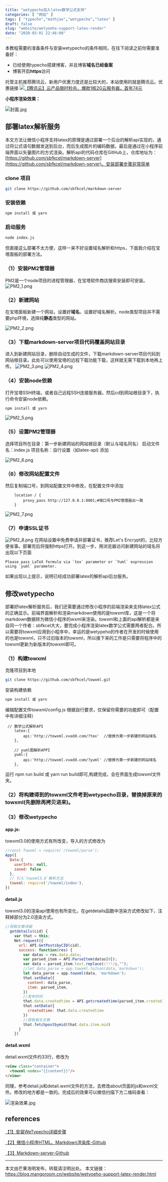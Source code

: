 ```yaml
---
title: "wetypecho加入latex数学公式支持"
categories: [ "网站" ]
tags: [ "typecho","mathjax","wetypecho","latex" ]
draft: false
slug: "website/wetyoeho-support-latex-render"
date: "2020-03-01 22:46:00"
---
```


本教程需要的准备条件与安装wetypecho的条件相同，在往下阅读之前你需要准备好：

- 已经使用typecho搭建博客，并且博客**域名已经备案**
- 博客开启**https**访问

托管主机推荐腾讯云，新用户优惠力度还是比较大的，本站使用的就是腾讯云。优惠链接
[![【腾讯云】云产品限时秒杀，爆款1核2G云服务器，首年74元](https://mango-blog-1255355814.cos.ap-guangzhou.myqcloud.com//tencent-clound-1.jpeg)](https://curl.qcloud.com/ArhxAoxC)

**小程序渲染效果：**

![封面.jpg][1]

## 部署latex解析服务

本文方法让微信小程序支持latex的原理是通过部署一个后台的解析api实现的，通过将公式语句数据发送到后台，而后生成图片的编码数据，最后是通过在小程序前端界面以矢量图片的方式渲染。解析api的代码仓库在GitHub上，仓库地址为：[https://github.com/sbfkcel/markdown-server](https://github.com/sbfkcel/markdown-server)。安装部署步骤非常简单

### clone 项目

```bash
git clone https://github.com/sbfkcel/markdown-server
```
### 安装依赖

```bash
npm install 或 yarn
```
### 启动服务

```bash
node index.js
```

但直接这么部署不太方便，这样一来不好设置域名解析和https，下面我介绍在宝塔面板的部署方法。

### （1）安装PM2管理器

PM2是一个node项目的进程管理器，在宝塔软件商店搜索安装即可安装。
![PM2_1.png][2]

### （2）新建网站

在宝塔面板新建一个网站，设置好**域名**，设置好域名解析。node类型项目并不需要php环境，选择纯**静态**类型的网站。

![PM2_2.png][3]

### （3）下载markdown-server项目代码覆盖网站目录

进入到新建网站目录，删除自动生成的文件，下载markdown-server项目代码到网站根目录。此处可以使用宝塔的远程下载功能下载，这样就无需下载到本地再上传。
![PM2_3.png][4]
![PM2_4.png][5]

### （4）安装node依赖

打开宝塔SSH终端，或者自己远程SSH连接服务器。然后cd到网站根目录下，执行命令安装node依赖。

```bash
npm install 或 yarn
```

![PM2_5.png][6]
### （5）设置PM2管理器

  选择项目所在目录：第一步新建网站的网站根目录（默认与域名同名）
  启动文件名：index.js
  项目名称：自行设置（如latex-api)
  添加

![PM2_6.png][7]
### （6）修改网站配置文件
然后复制端口号，到网站配置文件中修改，在配置文件中添加

```nginx
    location / {
		proxy_pass http://127.0.0.1:8001;#端口号与PM2管理器出一致
 	}
```
![PM2_7.png][8]

### （7）申请SSL证书

![PM2_8.png][9]
在网站设置中免费申请并部署证书，推荐Let's Encrypt的，比较方便省事。部署完后将强制https打开。到这一步，用浏览器访问新建网站的域名将出现以下页面

```
Please pass LaTeX formula via `tex` parameter or `Yuml` expression using `yuml` parameter.
```

如果出现以上提示，说明已经成功部署latex的解析api后台服务。

## 修改wetypecho

部署好latex解析服务后，我们还需要通过修改小程序的前端渲染来支持latex公式的正确显示。前端界面解析和渲染markdown使用的是towxml库，这是一个将markdown数据转为微信小程序的wxml来渲染。towxml和上面的api解析都是来自同一个作者：sbfkcel大大，要完成小程序渲染latex数学公式需要两者配合。所以需要将towxml应用到小程序中，幸运的是wetypeho的作者在开发的时候使用的也是towxml，只不过旧版本的towxml，所以接下来的工作是只需要将程序中的towxml更新为新版本的towxml即可。

### （1）构建towxml

克隆项目到本地

```bash
git clone https://github.com/sbfkcel/towxml.git
```

安装构建依赖

```bash
npm install 或 yarn
```

编辑配置文件towxml/config.js
根据自行要求，仅保留你需要的功能即可（配置中有详细注释）
```nginx
 // 数学公式解析API
    latex:{
        api:'http://towxml.vvadd.com/?tex'  //替换为第一步新建的网站域名
    },

    // yuml图解析APPI
    yuml:{
        api:'http://towxml.vvadd.com/?yuml' //替换为第一步新建的网站域名
    },
```

运行 npm run build 或 yarn run build即可,构建完成，会在界面生成towxml文件夹。

### （2）将构建得到的towxml文件考到wetypecho目录，替换掉原来的towxml(先删除再拷贝进来)。

### （3）修改wetypecho

####  app.js:

towxml3.0的使用方式有所改变，导入的方式修改为

```js
//const Towxml = require('/towxml/parse');
App({
  Data:{
    userInfo: null,
    zaned: false
  },
  // 引入`towxml3.0`解析方法
  towxml: require('/towxml/index'),
})
```

#### detail.js

towxml3.0的渲染api使用也有所变化，在getdetails函数中渲染方式修改如下，注释掉部分为2.0渲染方式。

```js
//获取文章详细
  getdetails(cid) {
    var that = this;
    Net.request({
      url: API.GetPostsbyCID(cid),
      success: function(res) {
        var datas = res.data.data;
        var parsed_item = API.ParseItem(datas[0]);
        var data = parsed_item.text.replace(/!!!/g,"");
        //let data_parse = app.towxml.toJson(data,'markdown');
        let data_parse = app.towxml(data, 'markdown');
        that.setData({
          content: data_parse,
          item: parsed_item,
        })
        //发布时间
        that.data.createdtime = API.getcreatedtime(parsed_item.created);
        that.setData({
          createdtime: that.data.createdtime
        })
        //获取相关文章
        that.fetchpostbymid(that.data.item.mid)
      }
    })
```

#### detail.wxml

detail.wxml文件约33行，修改为

```html
<view class="container">
  <towxml nodes="{{content}}"/>
</view>
```

同理，参考detail.js和detail.wxml文件的方法，去修改about页面的js和wxml文件。修改的地方都是一致的。完成后的效果可以微信扫描下方二维码查看：

![渲染效果.jpg][10]


## references

[【1】安装WeTypecho详细步骤](https://2012.pro/index.php/20180811/cid=77.html)

[【2】微信小程序HTML、Markdown渲染库-Github](https://github.com/sbfkcel/towxml)

[【3】Markdown-server-Github](https://github.com/sbfkcel/markdown-server)

---

本文由芒果浩明发布，转载请注明出处。
本文链接：https://blog.mangoroom.cn/website/wetyoeho-support-latex-render.html

  [1]: https://mango-blog-1255355814.cos.ap-guangzhou.myqcloud.com//typecho-miniprogram-latex-1.jpg
  [2]: https://mango-blog-1255355814.cos.ap-guangzhou.myqcloud.com//typecho-miniprogram-latex-2.png
  [3]: https://mango-blog-1255355814.cos.ap-guangzhou.myqcloud.com//typecho-miniprogram-latex-3.png
  [4]: https://mango-blog-1255355814.cos.ap-guangzhou.myqcloud.com//typecho-miniprogram-latex-4.png
  [5]: https://mango-blog-1255355814.cos.ap-guangzhou.myqcloud.com//typecho-miniprogram-latex-5.png
  [6]: https://mango-blog-1255355814.cos.ap-guangzhou.myqcloud.com//typecho-miniprogram-latex-6.png
  [7]: https://mango-blog-1255355814.cos.ap-guangzhou.myqcloud.com//typecho-miniprogram-latex-7.png
  [8]: https://mango-blog-1255355814.cos.ap-guangzhou.myqcloud.com//typecho-miniprogram-latex-8.png
  [9]: https://mango-blog-1255355814.cos.ap-guangzhou.myqcloud.com//typecho-miniprogram-latex-9.png
  [10]: https://mango-blog-1255355814.cos.ap-guangzhou.myqcloud.com//typecho-miniprogram-latex-10.jpg